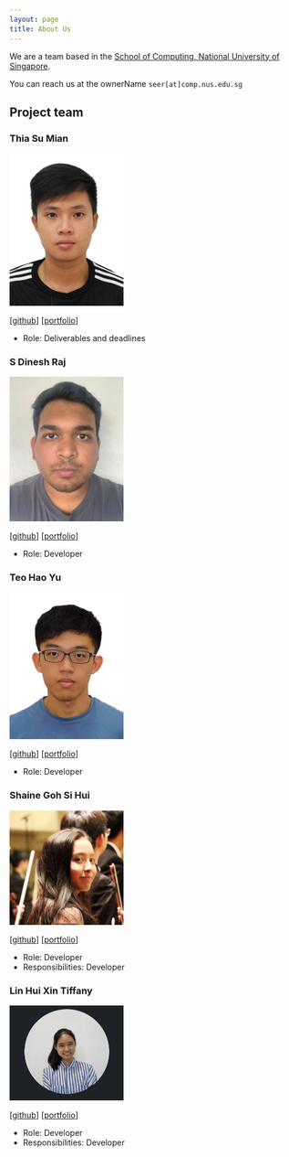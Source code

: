 ```yaml
---
layout: page
title: About Us
---
```


We are a team based in the [School of Computing, National University of Singapore](http://www.comp.nus.edu.sg).

You can reach us at the ownerName `seer[at]comp.nus.edu.sg`

## Project team

### Thia Su Mian

<img src="images/tsumian.png" width="200px">

[[github](https://github.com/tsumian)]
[[portfolio](team/tsumian.md)]

* Role: Deliverables and deadlines


### S Dinesh Raj

<img src="images/dineshraj555.png" width="200px">

[[github](http://github.com/dineshraj555)]
[[portfolio](team/dineshraj555.md)]

* Role: Developer


### Teo Hao Yu

<img src="images/tobihy.png" width="200px">

[[github](http://github.com/tobihy)]
[[portfolio](team/tobihy.md)]

* Role: Developer


### Shaine Goh Si Hui

<img src="images/soloplxya.png" width="200px">

[[github](http://github.com/soloplxya)]
[[portfolio](team/soloplxya.md)]

* Role: Developer
* Responsibilities: Developer


### Lin Hui Xin Tiffany

<img src="images/tiffanylin21.png" width="200px">

[[github](http://github.com/Tiffanylin21)]
[[portfolio](team/tiffanylin21.md)]

* Role: Developer
* Responsibilities: Developer
